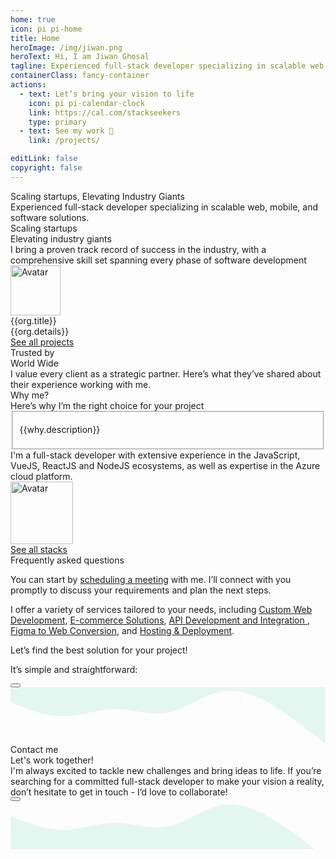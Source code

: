 ```yaml
---
home: true
icon: pi pi-home
title: Home
heroImage: /img/jiwan.png
heroText: Hi, I am Jiwan Ghosal
tagline: Experienced full-stack developer specializing in scalable web, mobile, and software solutions.
containerClass: fancy-container
actions:
  - text: Let’s bring your vision to life
    icon: pi pi-calendar-clock
    link: https://cal.com/stackseekers
    type: primary
  - text: See my work 🚀
    link: /projects/

editLink: false
copyright: false
---
```


<div class="hidden">
  <div class="text-4xl font-bold">Scaling startups, Elevating Industry Giants</div>
  <div class="my-4 text-xl">Experienced full-stack developer specializing in scalable web, mobile, and software solutions.</div>
</div>

<div class="my-6">
  <div class="text-center pb-4">
    <div class="text-4xl font-bold">Scaling startups</div>
    <a class="text-4xl font-bold no-underline">Elevating industry giants</a>
    <div class="my-4 text-xl line-height-2">I bring a proven track record of success in the industry, with a comprehensive skill set spanning every phase of software development</div>
  </div>
  <div class="my-4 flex flex-column md:flex-row justify-content-center gap-2">
    <div class="md:col col-12 border-round-md md:p-2 md:m-2 vp-feature-item flex align-items-center justify-content-center" v-for="org in orgs" :key="org.title">
      <div class="no-underline flex flex-column justify-content-center flex-wrap">
        <div class="mr-2 flex align-items-center justify-content-center">
          <img :src="org.icon" alt="Avatar" width="80px" class="border-round-md"/>
        </div>
        <div class="text-2xl font-bold flex align-items-center justify-content-center"><span>{{org.title}}</span></div>
        <div class="text-xs flex align-items-center justify-content-center line-height-2">{{org.details}}</div>
      </div>
    </div>
  </div>
</div>

<div class="my-6">
  <div class="text-center pb-4">
  </div>
  <div class="card relative">
    <Carousel :value="projects" :numVisible="3" :numScroll="1" :responsiveOptions="responsiveOptions" class="flex">
        <template #item="slotProps">
            <div class="border border-surface-200 shadow-1 border-round-md rounded md:m-2 md:p-2 flex flex-column align-self-center align-items-center justify-content-center" >
                <div class="mb-2 image-box" v-if=slotProps.data.images[0]>
                    <div class="relative mx-auto w-13rem h-10rem overflow-hidden" >
                        <img :src="slotProps.data.images[0].itemImageSrc" :alt="slotProps.data.images[0].alt" class="w-full rounded"/>
                    </div>
                </div>
                <a :href="slotProps.data.link" class="text-l p-2 font-medium text-center no-underline">
                  {{ slotProps.data.name }}
                </a>
            </div>
        </template>
    </Carousel>
  </div>
  <div class="text-center pb-4">
    <a href="/projects/" size="large" color="deeppink" class="flex justify-content-center text-center no-underline mt-4"> 
      <div class="p-flex p-ai-center">
        <div
          class="p-button p-button-rounded p-button-secondary p-px-3 p-py-2 p-text-sm p-flex p-ai-center p-shadow-2 custom-button"
        >
          <span class="mr-6">See all projects</span>
          <!-- Add circular element -->
          <div class="absolute right-0 mr-5">
            <div class="circle pb-2 my-2 mx-2"></div>
            <div class="circle pt-2 my-2 mx-2"></div>
          </div>
          <i class="pi pi-angle-double-right" style="font-size: 1rem;"></i>
        </div>
      </div>
    </a>
  </div>
</div>

<!-- Testimonials -->
<div class="my-6">
  <div class="text-center pb-4">
    <div class="text-4xl font-bold">Trusted by</div>
    <a class="text-4xl font-bold no-underline">World Wide</a>
    <div class="my-4 text-xl line-height-2">I value every client as a strategic partner. Here’s what they’ve shared about their experience working with me.</div>
  </div>
  <div class="card relative md:mx-0 -mx-4" @mouseenter="pauseAutoPlay"
    @mouseleave="resumeAutoPlay">
    <Carousel :value="testimonials" :numVisible="1" :numScroll="1"  ref="carousel" :responsiveOptions="responsiveCustomerOptions" circular :page="currentPage"
      @page="onPageChange">
        <template #item="slotProps">
          <div class="card shadow-1 border-round-md p-4 md:mx-8 vp-feature-item">
            <div class="font-italic mb-8">
              <div class="text-md line-height-3" ><span class="font-bold text-4xl">"</span> {{ slotProps.data.message }}</div>
            </div>
            <div class="flex align-items-center">
              <img :src="slotProps.data.avatar" alt="Avatar" class="border-circle" width="50px" />
              <a :href="slotProps.data.link" target="_blank" class="no-underline">
                <div class="flex flex-column align-items-start ml-2">
                  <div>{{ slotProps.data.name }}</div>
                  <div>
                    <img :alt="slotProps.data.name" src="https://primefaces.org/cdn/primevue/images/flag/flag_placeholder.png" :class="`flag flag-${slotProps.data.code.toLowerCase()} mr-2`" style="width: 18px" />
                    {{ slotProps.data.location }}
                  </div>
                </div>
              </a>
            </div>
          </div>
        </template>
    </Carousel>
  </div>
</div>

<div class="my-6 flex flex-column">
  <div class="text-center pb-4">
    <div class="text-4xl font-bold">Why me?</div>
    <div class="my-4 text-xl line-height-2">Here’s why I’m the right choice for your project</div>
  </div>
  <div class="flex flex-wrap">
    <div class="md:col-6 col-12 md:p-4" v-for="why in whyme" :key="why.title">  
      <Fieldset class="vp-feature-item">
        <template #legend>
            <div class="flex items-center pl-2">
                <Avatar :image="`/img/home/${why.id}.svg`" shape="circle" />
                <span class="font-bold p-2 line-height-2">{{why.title}}</span>
            </div>
        </template>
        <p class="m-0 pt-4">
          {{why.description}}
        </p>
      </Fieldset>
    </div>
  </div>
</div>

<div class="my-4">
  <div class="text-xl text-center md:text-left line-height-3">
    I'm a full-stack developer with extensive experience in the JavaScript, VueJS, ReactJS and NodeJS ecosystems, as well as expertise in the Azure cloud platform.
  </div>
  <div class="grid mt-4">
    <div class="md:col col-6 text-center" v-for="stackLogo in stackLogos" :key="stackLogo.title">
      <i :class="stackLogo.icon" class="m-auto text-400 pl-3" style="font-size: 5rem"></i>
      <img :src="stackLogo.link" alt="Avatar" width="100px" />
    </div>
  </div>
  <div class="text-center pb-4">
    <a href="/about/#stack" size="large" color="deeppink" class="flex justify-content-center text-center no-underline mt-4"> 
      <div class="p-flex p-ai-center">
        <div
          class="p-button p-button-rounded p-button-secondary p-px-3 p-py-2 p-text-sm p-flex p-ai-center p-shadow-2 custom-button"
        >
          <span class="mr-6">See all stacks</span>
          <!-- Add circular element -->
          <div class="absolute right-0 mr-5">
            <div class="circle pb-2 my-2 mx-2"></div>
            <div class="circle pt-2 my-2 mx-2"></div>
          </div>
          <i class="pi pi-angle-double-right" style="font-size: 1rem;"></i>
        </div>
      </div>
    </a>
  </div>
</div>

<!-- FAQ -->
<div class="my-6">
  <div class="text-center pb-4">
    <div class="text-4xl font-bold line-height-2">Frequently asked <a class="no-underline">questions</a></div>
  </div>
  <div class="grid overflow-hidden border-round-2xl">
    <div class="col-12 ">
      <div class="border-round-2xl flex flex-column gap-2 md:p-2">
          <Accordion :activeIndex="0">
            <AccordionTab header="Q: How can I start a project with you?">
                <p class="m-0">
                    You can start by <a href="https://cal.com/stackseekers" class="no-underline">scheduling a meeting</a> with me. I’ll connect with you promptly to discuss your requirements and plan the next steps.
                </p>
            </AccordionTab>
            <AccordionTab header="Q: What services do you provide?">
                <p class="m-0 ">
                    I offer a variety of services tailored to your needs, including 
                    <a href="services/#ConsultingAndTechnicalAdvisory" class="no-underline">Custom Web Development</a>, 
                    <a href="services/#E-commerceSolutions" class="no-underline">E-commerce Solutions</a>, 
                    <a href="services/#APIDevelopmentAndIntegration" class="no-underline">API Development and Integration </a>, 
                    <a href="services/#FigmatoWeb" class="no-underline">Figma to Web Conversion</a>, and 
                    <a href="services/#hosting" class="no-underline">Hosting & Deployment</a>. 
                    <div class="mt-2">Let’s find the best solution for your project!</div>
                </p>
            </AccordionTab>
            <AccordionTab header="Q: What does the project process look like?">
                <p class="m-0">
                  <div>It’s simple and straightforward:</div>
                  <Timeline :value="events" align="alternate" class="w-full md:w-80">
                      <template #content="slotProps">
                          {{ slotProps.item.status }}
                      </template>
                  </Timeline>
                </p>
            </AccordionTab>
        </Accordion>
        <div class="my-4">
          <a href="https://cal.com/stackseekers" size="large" color="deeppink" class="flex justify-content-center text-center no-underline mt-4"> 
            <Button label="Discuss your project" icon="pi pi-calendar-clock" severity="primary" raised rounded/>
          </a>
        </div>
      </div>
    </div>
  </div>
</div>

<!-- Contact Me -->
<div class="border-round-md vp-feature-item" id="contact">
  <svg xmlns="http://www.w3.org/2000/svg" viewBox="0 60 1440 260"><path fill="#10b981" fill-opacity="0.1" d="M0,128L40,144C80,160,160,192,240,192C320,192,400,160,480,160C560,160,640,192,720,176C800,160,880,96,960,80C1040,64,1120,96,1200,144C1280,192,1360,256,1400,288L1440,320L1440,0L1400,0C1360,0,1280,0,1200,0C1120,0,1040,0,960,0C880,0,800,0,720,0C640,0,560,0,480,0C400,0,320,0,240,0C160,0,80,0,40,0L0,0Z"></path></svg>
  <div>
    <div class="text-center pb-4">
      <div class="text-4xl font-bold">Contact me</div>
      <div class="my-4 text-md">Let's work together!</div>
    </div>
    <div class="mx-4 text-center text-xl line-height-3">
      I'm always excited to tackle new challenges and bring ideas to life. If you’re searching for a committed full-stack developer to make your vision a reality, don’t hesitate to get in touch - I’d love to collaborate!
    </div>
    <div class="my-4">
      <a href="mailto:jiwan.cse@gmail.com?subject=Inquiry:%20collaborate%20now" size="large" color="deeppink" class="flex justify-content-center text-center no-underline"> 
        <Button label="Let's collaborate now!" icon="pi pi-briefcase" severity="primary" raised rounded />
      </a>
    </div>
    <div class="flex flex-row justify-content-end flex-wrap gap-4 mx-6">
      <a
        v-for="(socialElement, socialIndex) in social"
        :key="socialIndex"
        :href="socialElement.url"
        target="_blank"
        class="flex flex-row gap-2"
        >
        <i :class="socialElement.icon" style="font-size: 1rem"></i>
        </a>
    </div>
  </div>
  <svg xmlns="http://www.w3.org/2000/svg" viewBox="0 60 1440 220"><path fill="#10b981" fill-opacity="0.1" d="M0,128L40,144C80,160,160,192,240,192C320,192,400,160,480,160C560,160,640,192,720,176C800,160,880,96,960,80C1040,64,1120,96,1200,144C1280,192,1360,256,1400,288L1440,320L1440,320L1400,320C1360,320,1280,320,1200,320C1120,320,1040,320,960,320C880,320,800,320,720,320C640,320,560,320,480,320C400,320,320,320,240,320C160,320,80,320,40,320L0,320Z"></path></svg>
</div>

<script setup lang="ts">
import { ref, onMounted, onBeforeUnmount } from "vue";

// Current page and autoplay interval
const currentPage = ref(0);
const autoplayInterval = 5000;
let autoplayTimer = null;

const events = ref([
    { status: 'We start with understanding your requirements', date: '15/10/2020 10:30', icon: 'pi pi-shopping-cart', color: '#9C27B0'},
    { status: 'Set a clear timeline', date: '15/10/2020 14:00', icon: 'pi pi-cog', color: '#673AB7' },
    { status: 'I handle the development phase', date: '15/10/2020 16:15', icon: 'pi pi-shopping-cart', color: '#FF9800' },
    { status: 'Deliver your project with ongoing support to ensure success', date: '16/10/2020 10:00', icon: 'pi pi-check', color: '#607D8B' }
]);
const projects = ref([
    {
        name: "Upstox: Demat Account",
        description: "Open a Demat Account Online: Demat Account Opening at Upstox",
        skills: ["AngularJS", "MongoDB", "MSSQL", "LoopbackJS","Digital Ocean"],
        software: "Web",
        features: [
            {
                name:'Open Demat account with document upload'
            },
            {
                name:'Pan, Aadhar, IPV, and canceled check verification'
            },
            {
                name:'Lead to CRM system'
            },
            {
                name:'Scrutiny of lead'
            },
            {
                name:'Upload details to NSE, BSE, and MCX'
            },
            {
                name:'Report based on the flow of lead'
            },
        ],
        org: "Upstox",
        year: "2017",
        schema: "https://schema.org/BusinessApplication",
        link: "https://upstox.com/open-demat-account/",
        images: [
                {
                    itemImageSrc: '/img/projects/openDemat.png',
                    thumbnailImageSrc: '/img/projects/openDemat.png',
                    alt: 'Open a Demat Account Online: Demat Account Opening at Upstox',
                    title: 'Open a Demat Account Online: Demat Account Opening at Upstox'
                },
            ],
    },
    {
        name: "Trokka Attraction",
        description: "Book Attractions and Tours for Your Next Holiday",
        skills: ["Javascript", "ES6", "VueJs", "Vuex","Axios","API integration",   "ExpressJS", "MongoDB", "Git", "EC2"],
        software: "Web",
        features: [
            {
                name:'Show Tours and Attraction of Malaysia'
            },
            {
                name:'Popular activities based on rating and demand'
            },
            {
                name:'Activities and details based on location'
            },
            {
                name:'Book and share attractions for other people'
            },
            {
                name:'Discount system based on promo code'
            },
            {
                name:'Paymnet system using Boost wallet and other payment methods'
            },
            {
                name:'Custome CMS Backend system to add, update, delete tours and attractions'
            },
        ],
        org: "Catch That Bus",
        year: "2019",
        schema: "https://schema.org/DeveloperApplication",
        link: "/projects/#Trokka Attraction",
        images: [
                {
                    itemImageSrc: '/img/projects/trokka.gif',
                    thumbnailImageSrc: '/img/projects/trokka.gif',
                    alt: 'Trokka.com | Book Attractions and Tours for Your Next Holiday',
                    title: 'Trokka.com | Book Attractions and Tours for Your Next Holiday'
                },
            ],
    },
    
    {
        name: "Call Matrix",
        description: "Call Intelligence, Marketing, and Analytics Platform",
        skills: ["NodeJS", "MongoDB", "MSSQL", "HapiJS","Digital Ocean"],
        software: "Web",
        features: [
            {
                name:'Create campaign for call'
            },
            {
                name:'Create bundel of campaigns for call'
            },
            {
                name:'Buy local & toll-free numbers'
            },
            {
                name:'Call Recording and Off Hour Call Handling'
            },
            {
                name:'Funnel to redirect the call based on the multi level IVR'
            },
            {
                name:'Report of bundel, CDR, and offer based on hour, week and geo location'
            },
            {
                name:'Dashboard to get bird eye view'
            },
            {
                name:'Google Adwords API integration'
            },
            {
                name:'User autherisation based on role'
            },
        ],
        org: "Mobistreak",
        year: "2015",
        schema: "https://schema.org/BusinessApplication",
        link: "https://callmatrix.io/",
        images: [
                {
                    itemImageSrc: '/img/projects/callmatrix.png',
                    thumbnailImageSrc: '/img/projects/callmatrix.png',
                    alt: 'CallMatrix - Call Intelligence, Marketing, and Analytics Platform',
                    title: 'Title 1'
                },
            ],
    },
    {
        name: "Catch That Bus",
        description: "Book Malaysia and Singapore bus tickets online.",
        skills: ["Javascript", "ES6", "VueJs", "Vuex","Vite","Axios", "Cordova", "API integration",   "ExpressJS", "MongoDB", "Git", "EC2",  "Eslint", "Prettier"],
        software: "Web / IOS APP",
        features: [
            {
                name:'Search for bus by chosing from destination and to destination in Malaysia for dates'
            },
            {
                name:'Sort and filter on available buses'
            },
            {
                name:'Seat visualization of a bus'
            },
            {
                name:'Booking system to handel concurent request'
            },
            {
                name:'Discount system based on cupon code',
            },
            {
                name:'Insurnce integration for travelers',
            },
            {
                name:'Payment system usign wallet and cards',
            },
            {
                name:'Webview for Boost wallet',
            },
            {
                name:'Multiple language support'
            },
            {
                name:'Multiple Currency support'
            },
            {
                name:'Bus Booked history'
            },
            {
                name:'Bus orboarding sytem for admin and bus operator'
            },
        ],
        org: "Catch That Bus",
        year: "2019",
        schema: "https://schema.org/DeveloperApplication",
        link: "https://m.catchthatbus.com",
        iosLink: "https://apps.apple.com/my/app/catchthatbus/id1025824078",
        images: [
                {
                    itemImageSrc: '/img/projects/catchthatbus.gif',
                    thumbnailImageSrc: '/img/projects/catchthatbus.gif',
                    alt: 'Book Malaysia and Singapore bus tickets online. | CatchThatBus',
                    title: 'Book Malaysia and Singapore bus tickets online. | CatchThatBus'
                },
                {
                    itemImageSrc: 'https://is1-ssl.mzstatic.com/image/thumb/Purple113/v4/ad/b9/3b/adb93b8f-08b6-ac23-8f9e-906f7b2529c2/pr_source.png/230x0w.png',
                    thumbnailImageSrc: 'https://is1-ssl.mzstatic.com/image/thumb/Purple113/v4/ad/b9/3b/adb93b8f-08b6-ac23-8f9e-906f7b2529c2/pr_source.png/230x0w.png',
                    alt: 'IOS app for booking Malaysia and Singapore bus tickets online | CatchThatBus',
                    title: 'Title 1'
                },
            ],
    },
    {
        name: "Upstox: Partner Dashboard",
        description: "Open a sub-broker account with Upstox.",
        skills: ["AngularJS", "MongoDB", "MSSQL", "LoopbackJS"],
        software: "Web",
        features: [
            {
                name:'Refer and earn program'
            },
            {
                name:'Track lead refered'
            },
            {
                name:'Ambasador program'
            },
            {
                name:'Royalty program'
            },
            {
                name:'Track customer refered'
            },
            {
                name:'Dashboard to show earning based on the program'
            },
            {
                name:'Search by name and UCC'
            },
            {
                name:'Earning report based on the customer trade'
            },
        ],
        org: "Upstox",
        year: "2018",
        schema: "https://schema.org/BusinessApplication",
        link: "https://upstox.com/sub-broker/",
        images: [
          {
              itemImageSrc: '/img/projects/partnerUpstox/dashboard.png',
              thumbnailImageSrc: '/img/projects/partnerUpstox/dashboard.png',
              alt: 'Open a sub-broker account with Upstox.',
              title: 'Open a sub-broker account with Upstox.'
          },
          {
              itemImageSrc: '/img/projects/partnerUpstox/partnerUpstox.png',
              thumbnailImageSrc: '/img/projects/partnerUpstox/partnerUpstox.png',
              alt: 'Open a sub-broker account with Upstox.',
              title: 'Open a sub-broker account with Upstox.'
          },
          
          {
              itemImageSrc: '/img/projects/partnerUpstox/leads.png',
              thumbnailImageSrc: '/img/projects/partnerUpstox/leads.png',
              alt: 'Open a sub-broker account with Upstox.',
              title: 'Open a sub-broker account with Upstox.'
          },
          {
              itemImageSrc: '/img/projects/partnerUpstox/customer.png',
              thumbnailImageSrc: '/img/projects/partnerUpstox/customer.png',
              alt: 'Open a sub-broker account with Upstox.',
              title: 'Open a sub-broker account with Upstox.'
          },
          {
              itemImageSrc: '/img/projects/partnerUpstox/earning.png',
              thumbnailImageSrc: '/img/projects/partnerUpstox/earning.png',
              alt: 'Open a sub-broker account with Upstox.',
              title: 'Open a sub-broker account with Upstox.'
          },
        ],
    },
]);
const responsiveOptions = ref([
    {
        breakpoint: '1400px',
        numVisible: 4,
        numScroll: 1
    },
    {
        breakpoint: '1199px',
        numVisible: 2,
        numScroll: 1
    },
    {
        breakpoint: '767px',
        numVisible: 2,
        numScroll: 1
    },
    {
        breakpoint: '575px',
        numVisible: 1,
        numScroll: 1
    }
]);

const responsiveCustomerOptions = ref([
    {
        breakpoint: '1400px',
        numVisible: 1,
        numScroll: 1
    },
    {
        breakpoint: '1199px',
        numVisible: 1,
        numScroll: 1
    },
    {
        breakpoint: '767px',
        numVisible: 1,
        numScroll: 1
    },
    {
        breakpoint: '575px',
        numVisible: 1,
        numScroll: 1
    }
]);

  const social= [
    { label: 'linkedin', icon: 'pi pi-linkedin', url: 'https://www.linkedin.com/in/jiwanghosal/' },
    { label: 'youtube', icon: 'pi pi-youtube', url: 'https://www.youtube.com/@stackseekers' },
    { label: 'stackoverflow', icon: 'pi pi-chart-bar', url: 'https://stackoverflow.com/users/10376224/stchr?tab=profile' },
    { label: 'Instagram', icon: 'pi pi-instagram', url: 'https://www.instagram.com/jiwan_ghosal/' },
  ];

const orgs= [
  {
    "title": "Capgemini",
    "icon": "/img/home/capgemini2.png",
    "details": "Consulting and technology services",
    "link": "https://www.capgemini.com/"
  },
  {
    "title": "CatchThatBus",
    "icon": "/img/home/catchthatbus.png",
    "details": "Leisure, travel, and tourism",
    "link": "https://www.catchthatbus.com/"
  },
  {
    "title": "Upstox",
    "icon": "/img/home/upstox.jpeg",
    "details": "Online stock broker",
    "link": "https://www.upstox.com/"
  },
  {
    "title": "Mobistreak",
    "icon": "/img/home/mobistreak.png",
    "details": "Marketing and advertising",
    "link": "https://www.mobistreak.com/"
  }
]

  const skills = [
    {
      name: "Front end",
      value: ["VueJS", "Vue3", "Nuxt", "ReactJS", "Vite", "Pinia","Axios", "Vuepress", "Storybook", "Lit","HTML5","CSS3","JavaScript(ES6)", "TypeScript"]
    },
    {
      name: "Back end",
      value: ["ExpressJS","NodeJS","MYSQL","MSSQL","PLSQL","MongoDB","DynamoDB"],
    },
    {
      name: "Hosting & Deployment",
      value: ["Git","CICD","Ansible", "YAML", "Docker","Kibana","Azure", "AWS"],
    },
    {
      name: "Automation Testing",
      value: ["Jest","Testcafe","Lighthouse","Playwright"],
    }
  ];

  const getImage = () =>`background-image: url('/img/home/faq.jpeg');  background-repeat: no-repeat; background-size: cover;`

  const features = [
    {
      icon: 'pi pi-tag',
      title: 'No minimum order',
      description: 'Try our service without any hassle.'
    },
    {
      icon: 'pi pi-bolt',
      title: 'Fast Delivery',
      description: 'I have got you covered.'
    },
    {
      icon: 'pi pi-calendar-clock',
      title: 'Support',
      description: 'I am here to help!'
    },
    {
      icon: 'pi pi-eye',
      title: 'Free Demo',
      description: 'Free demo biweekly to update progress.'
    }
  ]

  const stackLogos = [
    {
      link: '/img/stacks/vuejs.png',
      title: 'VueJs',
    },
    {
      link: '/img/stacks/reactjs.png',
      title: 'ReactJS',
    },
    {
      link: '/img/stacks/nodejs.png',
      title: 'NodeJs',
    },
    {
      link: '/img/stacks/mongodb.png',
      title: 'MongoDb',
    }
  ]


  const testimonials = ref([
    {
      name: 'Harris Malik',
      designation: 'Senior Product Manager at 8x8',
      message: 'Jiwan is one of the most valuable people I have ever met. He is smart, professional, and never fails to surprise us with creative solutions to difficult problems. Jiwan\'s personality and skills would be a great asset to any company. Highly recommended.',
      avatar: 'https://media.licdn.com/dms/image/v2/D5603AQG8ooyo97JCoA/profile-displayphoto-shrink_100_100/profile-displayphoto-shrink_100_100/0/1682841547783?e=1738195200&v=beta&t=JARoSOLbmEvkdoSPUN0KudV6as1XSLEzxngLUDb9S6c',
      link: 'https://www.linkedin.com/in/harrismalik04/',
      location: 'Malaysia',
      code: 'my'
    },
    {
      name: 'Jurgen Sweere',
      designation: 'Front End Expert at ABN Amro',
      message: 'Jiwan never stopped amazing me. He brings a lot of front-end knowledge to the table and is able to quickly learn anything new. Jiwan is a great colleague to have!',
      avatar: 'https://media.licdn.com/dms/image/v2/C5603AQGLWlLKfqFZgw/profile-displayphoto-shrink_100_100/profile-displayphoto-shrink_100_100/0/1516235161685?e=1738195200&v=beta&t=UF337AJukgtr4CHB2h-M-Azrt31Y24z3Q2lRBTiIk_c',
      link: 'https://www.linkedin.com/in/jurgensweere',
      location: 'The Netherlands',
      code: 'nl'
    },
    {
      name: 'Shyam Kumar',
      designation: 'Senior Product Manager at Angel One',
      message: 'I always found Jiwan to be a very dependable and hardworking colleague. Many times he went above and beyond to meet the product requirements; it might be either working overtime to release the project on time or working with other teams to get the production issue fixed. He was always the go-to person on the team.',
      avatar: 'https://media.licdn.com/dms/image/v2/D5603AQHZpSlK7j89uA/profile-displayphoto-shrink_100_100/profile-displayphoto-shrink_100_100/0/1698672442801?e=1738195200&v=beta&t=lXm4yDQlyLnGzUFtfzqjDGEgBzttasSc03uUb5s0ZVc',
      link: 'https://www.linkedin.com/in/shyam-kumar-k/',
      location: 'India',
      code: 'in'
    },
    {
      name: 'Erkan Ateşli',
      designation: 'Chapter Lead at ABN AMRO Bank N.V.',
      message: 'In our connection with Jiwan at ABN AMRO, I noticed that he has a lot of knowledge in his field of expertise. He can transfer his knowledge easily to others. With his strong analytics skills, he can handle complex questions as usual. Jiwan is a brave colleague I’ve met, and we had a lot of fun during the India visit and especially at the party. ',
      avatar: 'https://media.licdn.com/dms/image/v2/C4E03AQFg4Oh_B9JEeQ/profile-displayphoto-shrink_100_100/profile-displayphoto-shrink_100_100/0/1621625662967?e=1738195200&v=beta&t=Pe3O7c2KVXVkPPfb7cs06mLOgmvBHxUufz1hWnUDVCI',
      link: 'https://www.linkedin.com/in/erkanatesli',
      location: 'The Netherlands',
      code: 'nl'
    }
  ]);

  const whyme =[
    {
      id: "proven_expertise",
      title: "10+ Years of Proven Expertise",
      description: "Over a decade of delivering impactful projects, consistently providing innovative solutions that drive tangible results and add measurable value for clients across industries."
    },
    {
      id: "client_centric_approach",
      title: "Client-Centric Approach",
      description: "Focused on understanding your unique needs, I offer tailored solutions that align with your business goals, ensuring seamless collaboration and delivering the most effective value."
    },
    {
      id: "wide_range_of_experience",
      title: "20+ Clients Across Industries",
      description: "With experience working with over 20 clients from diverse sectors, I bring versatile expertise, quickly adapting to challenges and offering solutions suited to each industry’s demands."
    },
    {
      id: "commitment_to_quality_code",
      title: "Commitment to Quality Code",
      description: "I ensure all code is clean, scalable, and efficient by using industry-standard tools such as ESLint, Prettier, SonarQube, and Jest, delivering high-performance, maintainable, and reliable solutions."
    }
  ]

// Function to start autoplay
const startAutoPlay = () => {
  autoplayTimer = setInterval(() => {
    currentPage.value = (currentPage.value + 1) % testimonials.value.length;
  }, autoplayInterval);
};

// Function to pause autoplay
const pauseAutoPlay = () => {
  clearInterval(autoplayTimer);
};

// Function to resume autoplay
const resumeAutoPlay = () => {
  startAutoPlay(autoplayTimer);
};

// Handle page change when user interacts with the carousel
const onPageChange = (newPage) => {
  currentPage.value = newPage;
};

// Start autoplay when the component mounts
onMounted(() => {
  startAutoPlay();
});

// Clear the autoplay timer when the component unmounts
onBeforeUnmount(() => {
  pauseAutoPlay();
});
</script>
